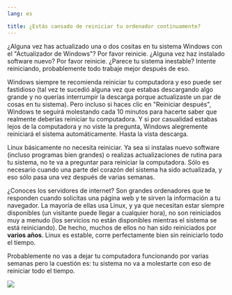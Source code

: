 ```yaml
---
lang: es

title: ¿Estás cansado de reiniciar tu ordenador continuamente?
---
```


¿Alguna vez has actualizado una o dos cositas en tu sistema Windows con el "Actualizador de Windows"? Por favor reinicie. ¿Alguna vez haz instalado software nuevo? Por favor reinicie. ¿Parece tu sistema inestable? Intente reiniciando, probablemente todo trabaje mejor después de eso.

Windows siempre te recomienda reiniciar tu computadora y eso puede ser fastidioso (tal vez te sucedió alguna vez que estabas descargando algo grande y no querías interrumpir la descarga porque actualizaste un par de cosas en tu sistema). Pero incluso si haces clic en "Reiniciar después", Windows te seguirá molestando cada 10 minutos para hacerte saber que realmente deberías reiniciar tu computadora. Y si por casualidad estabas lejos de la computadora y no viste la pregunta, Windows alegremente reiniciará el sistema automáticamente. Hasta la vista descarga.

Linux básicamente no necesita reiniciar. Ya sea si instalas nuevo software (incluso programas bien grandes) o realizas actualizaciones de rutina para tu sistema, no te va a preguntar para reiniciar la computadora. Sólo es necesario cuando una parte del corazón del sistema ha sido actualizada, y eso sólo pasa una vez después de varias semanas.

¿Conoces los servidores de internet? Son grandes ordenadores que te responden cuando solicitas una página web y te sirven la información a tu navegador. La mayoría de ellas usa Linux, y ya que necesitan estar siempre disponibles (un visitante puede llegar a cualquier hora), no son reiniciados muy a menudo (los servicios no están disponibles mientras el sistema se está reiniciando). De hecho, muchos de ellos no han sido reiniciados por <b>varios años</b>. Linux es estable, corre perfectamente bien sin reiniciarlo todo el tiempo.

Probablemente no vas a dejar tu computadora funcionando por varias semanas pero la cuestión es: tu sistema no va a molestarte con eso de reiniciar todo el tiempo.


<img src="Images/reboot_all_the_time_thumb.png" />




